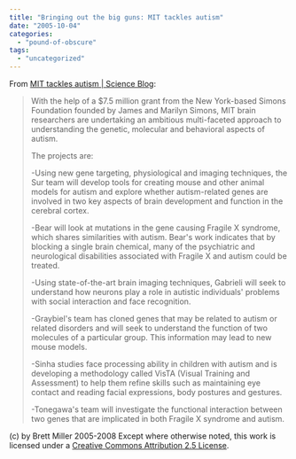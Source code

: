 ```yaml
---
title: "Bringing out the big guns: MIT tackles autism"
date: "2005-10-04"
categories: 
  - "pound-of-obscure"
tags: 
  - "uncategorized"
---
```


From [MIT tackles autism | Science Blog](http://www.scienceblog.com/cms/mit_tackles_autism_9022):

> With the help of a $7.5 million grant from the New York-based Simons Foundation founded by James and Marilyn Simons, MIT brain researchers are undertaking an ambitious multi-faceted approach to understanding the genetic, molecular and behavioral aspects of autism.  
>   
> The projects are:  
>   
> \-Using new gene targeting, physiological and imaging techniques, the Sur team will develop tools for creating mouse and other animal models for autism and explore whether autism-related genes are involved in two key aspects of brain development and function in the cerebral cortex.  
>   
> \-Bear will look at mutations in the gene causing Fragile X syndrome, which shares similarities with autism. Bear's work indicates that by blocking a single brain chemical, many of the psychiatric and neurological disabilities associated with Fragile X and autism could be treated.  
>   
> \-Using state-of-the-art brain imaging techniques, Gabrieli will seek to understand how neurons play a role in autistic individuals' problems with social interaction and face recognition.  
>   
> \-Graybiel's team has cloned genes that may be related to autism or related disorders and will seek to understand the function of two molecules of a particular group. This information may lead to new mouse models.  
>   
> \-Sinha studies face processing ability in children with autism and is developing a methodology called VisTA (Visual Training and Assessment) to help them refine skills such as maintaining eye contact and reading facial expressions, body postures and gestures.  
>   
> \-Tonegawa's team will investigate the functional interaction between two genes that are implicated in both Fragile X syndrome and autism.

(c) by Brett Miller 2005-2008 Except where otherwise noted, this work is licensed under a [Creative Commons Attribution 2.5 License](http://creativecommons.org/licenses/by/2.5/).

